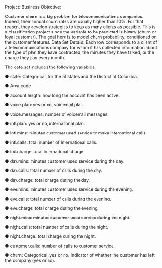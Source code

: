Project:
Business Objective:

Customer churn is a big problem for telecommunications companies. Indeed, their annual churn rates are usually higher than 10%. For that reason, they develop strategies to keep as many clients as possible. This is a classification project since the variable to be predicted is binary (churn or loyal customer). The goal here is to model churn probability, conditioned on the customer features.
Data Set Details: Each row corresponds to a client of a telecommunications company for whom it has collected information about the type of plan they have contracted, the minutes they have talked, or the charge they pay every month.


The data set includes the following variables:

●	state: Categorical, for the 51 states and the District of Columbia.

●	Area.code

●	account.length: how long the account has been active.

●	voice.plan: yes or no, voicemail plan.

●	voice.messages: number of voicemail messages.

●	intl.plan: yes or no, international plan.

●	intl.mins: minutes customer used service to make international calls.

●	intl.calls: total number of international calls.

●	intl.charge: total international charge.

●	day.mins: minutes customer used service during the day.

●	day.calls: total number of calls during the day.

●	day.charge: total charge during the day.

●	eve.mins: minutes customer used service during the evening.

●	eve.calls: total number of calls during the evening.

●	eve.charge: total charge during the evening.

●	night.mins: minutes customer used service during the night.

●	night.calls: total number of calls during the night.

●	night.charge: total charge during the night.

●	customer.calls: number of calls to customer service.

●	churn: Categorical, yes or no. Indicator of whether the customer has left the company (yes or no).
